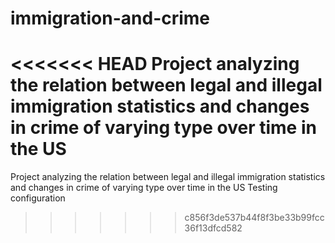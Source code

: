 # immigration-and-crime
<<<<<<< HEAD
Project analyzing the   relation between legal and illegal immigration statistics and changes in crime of varying type over time in the US
=======
Project analyzing the relation between legal and illegal immigration statistics and changes in crime of varying type over time in the US
Testing configuration
>>>>>>> c856f3de537b44f8f3be33b99fcc36f13dfcd582

